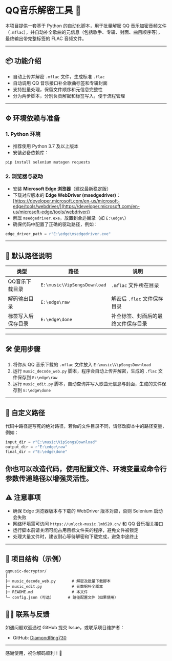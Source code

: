 # QQ音乐解密工具 🎵

本项目提供一套基于 Python 的自动化脚本，用于批量解密 QQ 音乐加密音频文件（`.mflac`），并自动补全歌曲的元信息（包括歌手、专辑、封面、曲目顺序等），最终输出带完整标签的 FLAC 音频文件。

---

## 📦 功能介绍

- 自动上传并解密 `.mflac` 文件，生成标准 `.flac`
- 自动调用 QQ 音乐接口补全歌曲标签和专辑封面
- 支持批量处理，保留文件顺序和元信息完整性
- 分为两步脚本，分别负责解密和标签写入，便于流程管理
---
## ⚙️ 环境依赖与准备
### 1. Python 环境
- 推荐使用 Python 3.7 及以上版本  
- 安装必备依赖库：
```bash
pip install selenium mutagen requests
````
### 2. 浏览器与驱动
* 安装 **Microsoft Edge 浏览器**（建议最新稳定版）
* 下载对应版本的 **Edge WebDriver (msedgedriver)**：
  [https://developer.microsoft.com/en-us/microsoft-edge/tools/webdriver/](https://developer.microsoft.com/en-us/microsoft-edge/tools/webdriver/)
* 解压 `msedgedriver.exe`，放置到合适目录（如 `E:\edge\`）
* 确保代码中配置了正确的驱动路径，例如：
```python
edge_driver_path = r"E:\edge\msedgedriver.exe"
```
---
## 📁 默认路径说明

| 类型        | 路径                          | 说明                 |
| --------- | --------------------------- | ------------------ |
| QQ音乐下载目录  | `E:\music\VipSongsDownload` | `.mflac` 文件所在目录    |
| 解码输出目录    | `E:\edge\raw`               | 解密后 `.flac` 文件保存目录 |
| 标签写入后保存目录 | `E:\edge\done`              | 补全标签、封面后的最终文件保存目录  |
---
## 🛠 使用步骤
1. 将你从 QQ 音乐下载的 `.mflac` 文件放入 `E:\music\VipSongsDownload`
2. 运行 `music_decode_web.py` 脚本，程序会自动上传并解密，生成的 `.flac` 文件保存到 `E:\edge\raw`
3. 运行 `music_edit.py` 脚本，自动查询并写入歌曲元信息与封面，生成的文件保存到 `E:\edge\done`
---
## 🔧 自定义路径
代码中路径是写死的绝对路径，若你的文件目录不同，请修改脚本中的路径变量，例如：
```python
input_dir = r"E:\music\VipSongsDownload"
output_dir = r"E:\edge\raw"
final_dir = r"E:\edge\done"
```
你也可以改造代码，使用配置文件、环境变量或命令行参数传递路径以增强灵活性。
---
## ⚠️ 注意事项

* 确保 Edge 浏览器版本与下载的 WebDriver 版本对应，否则 Selenium 启动会失败
* 网络环境需可访问 `https://unlock-music.lmb520.cn/` 和 QQ 音乐相关接口
* 运行脚本前请关闭可能占用目标文件夹的程序，避免文件被锁定
* 处理大量文件时，建议耐心等待解密和下载完成，避免中途终止
---
## 📖 项目结构（示例）

```
qqmusic-decryptor/
│
├─ music_decode_web.py       # 解密及批量下载脚本
├─ music_edit.py             # 元数据补全脚本
├─ README.md                 # 本文件
└─ config.json (可选)       # 路径配置文件（如果使用）
```
## 🙋‍♂️ 联系与反馈

如遇问题欢迎通过 GitHub 提交 Issue，或联系项目维护者：

* GitHub: [DiamondRing730](https://github.com/DiamondRing730)
---
感谢使用，祝你解码顺利！🎵
